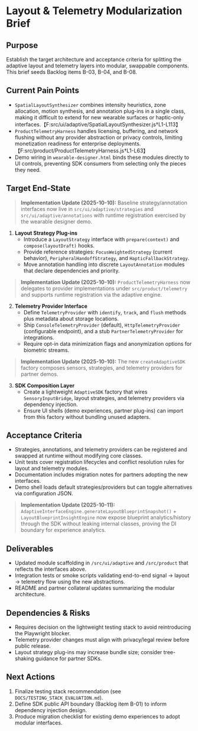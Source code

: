 # Layout & Telemetry Modularization Brief

## Purpose
Establish the target architecture and acceptance criteria for splitting the adaptive layout and telemetry layers into modular, swappable components. This brief seeds Backlog items B-03, B-04, and B-08.

## Current Pain Points
- `SpatialLayoutSynthesizer` combines intensity heuristics, zone allocation, motion synthesis, and annotation plug-ins in a single class, making it difficult to extend for new wearable surfaces or haptic-only interfaces.【F:src/ui/adaptive/SpatialLayoutSynthesizer.js†L1-L113】
- `ProductTelemetryHarness` handles licensing, buffering, and network flushing without any provider abstraction or privacy controls, limiting monetization readiness for enterprise deployments.【F:src/product/ProductTelemetryHarness.js†L1-L63】
- Demo wiring in `wearable-designer.html` binds these modules directly to UI controls, preventing SDK consumers from selecting only the pieces they need.

## Target End-State
> **Implementation Update (2025-10-10):** Baseline strategy/annotation interfaces now live in `src/ui/adaptive/strategies` and
> `src/ui/adaptive/annotations` with runtime registration exercised by the wearable designer demo.

1. **Layout Strategy Plug-ins**
   - Introduce a `LayoutStrategy` interface with `prepare(context)` and `compose(layoutDraft)` hooks.
   - Provide reference strategies: `FocusWeightedStrategy` (current behavior), `PeripheralHandoffStrategy`, and `HapticFallbackStrategy`.
   - Move annotation handling into discrete `LayoutAnnotation` modules that declare dependencies and priority.
> **Implementation Update (2025-10-10):** `ProductTelemetryHarness` now delegates to provider implementations under
> `src/product/telemetry` and supports runtime registration via the adaptive engine.

2. **Telemetry Provider Interface**
   - Define `TelemetryProvider` with `identify`, `track`, and `flush` methods plus metadata about storage locations.
   - Ship `ConsoleTelemetryProvider` (default), `HttpTelemetryProvider` (configurable endpoint), and a stub `PartnerTelemetryProvider` for integrations.
   - Require opt-in data minimization flags and anonymization options for biometric streams.
> **Implementation Update (2025-10-10):** The new `createAdaptiveSDK` factory composes sensors, strategies, and telemetry
> providers for partner demos.

3. **SDK Composition Layer**
   - Create a lightweight `AdaptiveSDK` factory that wires `SensoryInputBridge`, layout strategies, and telemetry providers via dependency injection.
   - Ensure UI shells (demo experiences, partner plug-ins) can import from this factory without bundling unused adapters.

## Acceptance Criteria
- Strategies, annotations, and telemetry providers can be registered and swapped at runtime without modifying core classes.
- Unit tests cover registration lifecycles and conflict resolution rules for layout and telemetry modules.
- Documentation includes migration notes for partners adopting the new interfaces.
- Demo shell loads default strategies/providers but can toggle alternatives via configuration JSON.
> **Implementation Update (2025-10-11):** `AdaptiveInterfaceEngine.generateLayoutBlueprintSnapshot()` + `LayoutBlueprintInsightEngine` now expose blueprint analytics/history through the SDK without leaking internal classes, proving the DI boundary for experience analytics.

## Deliverables
- Updated module scaffolding in `/src/ui/adaptive` and `/src/product` that reflects the interfaces above.
- Integration tests or smoke scripts validating end-to-end signal → layout → telemetry flow using the new abstractions.
- README and partner collateral updates summarizing the modular architecture.

## Dependencies & Risks
- Requires decision on the lightweight testing stack to avoid reintroducing the Playwright blocker.
- Telemetry provider changes must align with privacy/legal review before public release.
- Layout strategy plug-ins may increase bundle size; consider tree-shaking guidance for partner SDKs.

## Next Actions
1. Finalize testing stack recommendation (see `DOCS/TESTING_STACK_EVALUATION.md`).
2. Define SDK public API boundary (Backlog item B-01) to inform dependency injection design.
3. Produce migration checklist for existing demo experiences to adopt modular interfaces.
